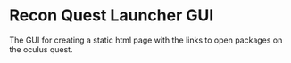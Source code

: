 # Recon Quest Launcher GUI

The GUI for creating a static html page with the links to open packages on the oculus quest.

